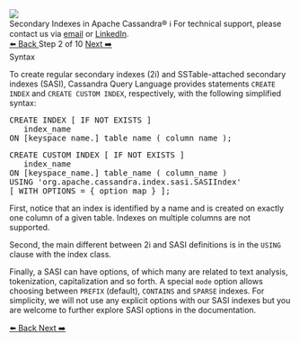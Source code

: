 <!-- TOP -->
<div class="top">
  <img src="https://datastax-academy.github.io/katapod-shared-assets/images/ds-academy-logo.svg" />
  <div class="scenario-title-section">
    <span class="scenario-title">Secondary Indexes in Apache Cassandra®</span>
    <span class="scenario-subtitle">ℹ️ For technical support, please contact us via <a href="mailto:aleksandr.volochnev@datastax.com">email</a> or <a href="https://dtsx.io/aleks">LinkedIn</a>.</span> 
  </div>
</div>

<!-- NAVIGATION -->
<div id="navigation-top" class="navigation-top">
 <a href='command:katapod.loadPage?[{"step":"step1"}]'
   class="btn btn-dark navigation-top-left">⬅️ Back
 </a>
<span class="step-count"> Step 2 of 10</span>
 <a href='command:katapod.loadPage?[{"step":"step3"}]' 
    class="btn btn-dark navigation-top-right">Next ➡️
  </a>
</div>

<!-- CONTENT -->

<div class="step-title">Syntax</div>

To create regular secondary indexes (2i) and SSTable-attached secondary indexes (SASI), 
Cassandra Query Language provides statements `CREATE INDEX` and `CREATE CUSTOM INDEX`, respectively, with the following simplified syntax:

<pre class="non-executable-code">
CREATE INDEX [ IF NOT EXISTS ] 
   index_name
ON [keyspace_name.] table_name ( column_name ); 
</pre>

<pre class="non-executable-code">
CREATE CUSTOM INDEX [ IF NOT EXISTS ] 
   index_name
ON [keyspace_name.] table_name ( column_name )
USING 'org.apache.cassandra.index.sasi.SASIIndex' 
[ WITH OPTIONS = { option_map } ];
</pre>

First, notice that an index is identified by a name and is created 
on exactly one column of a given table. Indexes on multiple columns are not supported.

Second, the main different between 2i and SASI definitions is in the `USING` clause with the index class.

Finally, a SASI can have options, of which many are related to text analysis, tokenization, capitalization and so forth. 
A special `mode` option allows choosing between `PREFIX` (default), `CONTAINS` and `SPARSE` indexes. For simplicity, we will 
not use any explicit options with our SASI indexes but you are welcome to further explore SASI options in the documentation. 

<!-- NAVIGATION -->
<div id="navigation-bottom" class="navigation-bottom">
 <a href='command:katapod.loadPage?[{"step":"step1"}]'
   class="btn btn-dark navigation-bottom-left">⬅️ Back
 </a>
 <a href='command:katapod.loadPage?[{"step":"step3"}]'
    class="btn btn-dark navigation-bottom-right">Next ➡️
  </a>
</div>
